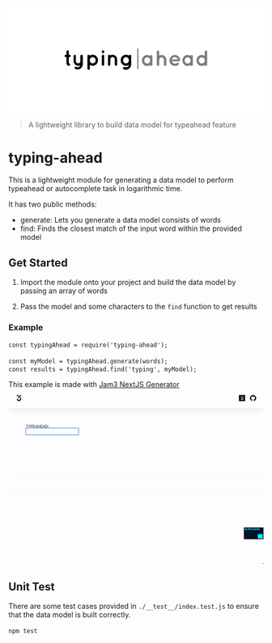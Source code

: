 ![Logo](/docs/typing-ahead-logo.jpg)

> A lightweight library to build data model for typeahead feature

# typing-ahead

This is a lightweight module for generating a data model to perform typeahead or autocomplete task in logarithmic time.

It has two public methods:

- generate: Lets you generate a data model consists of words
- find: Finds the closest match of the input word within the provided model

## Get Started

1. Import the module onto your project and build the data model by passing an array of words 

2. Pass the model and some characters to the `find` function to get results

### Example

```
const typingAhead = require('typing-ahead');

const myModel = typingAhead.generate(words);
const results = typingAhead.find('typing', myModel);
```

This example is made with [Jam3 NextJS Generator](https://github.com/Jam3/nyg-nextjs)
![Example](/docs/typing-ahead-example.gif)


## Unit Test
There are some test cases provided in  `./__test__/index.test.js` to ensure that the data model is built correctly.

`npm test`
